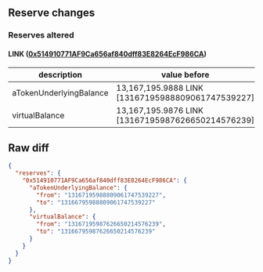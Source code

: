 ## Reserve changes

### Reserves altered

#### LINK ([0x514910771AF9Ca656af840dff83E8264EcF986CA](https://etherscan.io/address/0x514910771AF9Ca656af840dff83E8264EcF986CA))

| description | value before | value after |
| --- | --- | --- |
| aTokenUnderlyingBalance | 13,167,195.9888 LINK [13167195988809061747539227] | 13,166,795.9888 LINK [13166795988809061747539227] |
| virtualBalance | 13,167,195.9876 LINK [13167195987626650214576239] | 13,166,795.9876 LINK [13166795987626650214576239] |


## Raw diff

```json
{
  "reserves": {
    "0x514910771AF9Ca656af840dff83E8264EcF986CA": {
      "aTokenUnderlyingBalance": {
        "from": "13167195988809061747539227",
        "to": "13166795988809061747539227"
      },
      "virtualBalance": {
        "from": "13167195987626650214576239",
        "to": "13166795987626650214576239"
      }
    }
  }
}
```